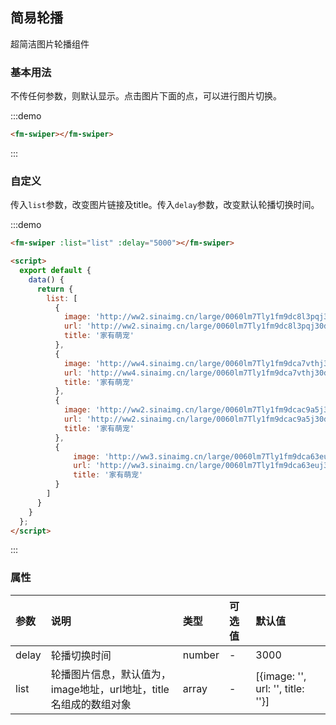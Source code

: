 <script>
    export default {
        data() {
            return {
                list: [
                    {
                        image: 'http://ww2.sinaimg.cn/large/0060lm7Tly1fm9dc8l3pqj30dw09aq4g.jpg',
                        url: 'http://ww2.sinaimg.cn/large/0060lm7Tly1fm9dc8l3pqj30dw09aq4g.jpg',
                        title: '家有萌宠'
                    },
                    {
                        image: 'http://ww4.sinaimg.cn/large/0060lm7Tly1fm9dca7vthj30dw09a0tw.jpg',
                        url: 'http://ww4.sinaimg.cn/large/0060lm7Tly1fm9dca7vthj30dw09a0tw.jpg',
                        title: '家有萌宠'
                    },
                    {
                        image: 'http://ww2.sinaimg.cn/large/0060lm7Tly1fm9dcac9a5j30dw09adhc.jpg',
                        url: 'http://ww2.sinaimg.cn/large/0060lm7Tly1fm9dcac9a5j30dw09adhc.jpg',
                        title: '家有萌宠'
                    },
                    {
                        image: 'http://ww3.sinaimg.cn/large/0060lm7Tly1fm9dca63euj30dw09a76n.jpg',
                        url: 'http://ww3.sinaimg.cn/large/0060lm7Tly1fm9dca63euj30dw09a76n.jpg',
                        title: '家有萌宠'
                    }
                ]
            }
        }
    }
</script>

## 简易轮播

超简洁图片轮播组件

### 基本用法

不传任何参数，则默认显示。点击图片下面的点，可以进行图片切换。

:::demo

```html
<fm-swiper></fm-swiper>
```
:::

### 自定义

传入`list`参数，改变图片链接及title。传入`delay`参数，改变默认轮播切换时间。

:::demo

```html
<fm-swiper :list="list" :delay="5000"></fm-swiper>

<script>
  export default {
    data() {
      return {
        list: [
          {
            image: 'http://ww2.sinaimg.cn/large/0060lm7Tly1fm9dc8l3pqj30dw09aq4g.jpg',
            url: 'http://ww2.sinaimg.cn/large/0060lm7Tly1fm9dc8l3pqj30dw09aq4g.jpg',
            title: '家有萌宠'
          },
          {
            image: 'http://ww4.sinaimg.cn/large/0060lm7Tly1fm9dca7vthj30dw09a0tw.jpg',
            url: 'http://ww4.sinaimg.cn/large/0060lm7Tly1fm9dca7vthj30dw09a0tw.jpg',
            title: '家有萌宠'
          },
          {
            image: 'http://ww2.sinaimg.cn/large/0060lm7Tly1fm9dcac9a5j30dw09adhc.jpg',
            url: 'http://ww2.sinaimg.cn/large/0060lm7Tly1fm9dcac9a5j30dw09adhc.jpg',
            title: '家有萌宠'
          },
          {
              image: 'http://ww3.sinaimg.cn/large/0060lm7Tly1fm9dca63euj30dw09a76n.jpg',
              url: 'http://ww3.sinaimg.cn/large/0060lm7Tly1fm9dca63euj30dw09a76n.jpg',
              title: '家有萌宠'
          }
        ]
      }  
    }
  };
</script>
```
:::

### 属性

| 参数      | 说明          | 类型      | 可选值                           | 默认值  |
| :-------------- | :-------------- | :---------- | :---------------------------  | :-------- |
| delay | 轮播切换时间 | number | - | 3000 |
| list | 轮播图片信息，默认值为，image地址，url地址，title名组成的数组对象 |  array | - | [{image: '', url: '', title: ''}] |
